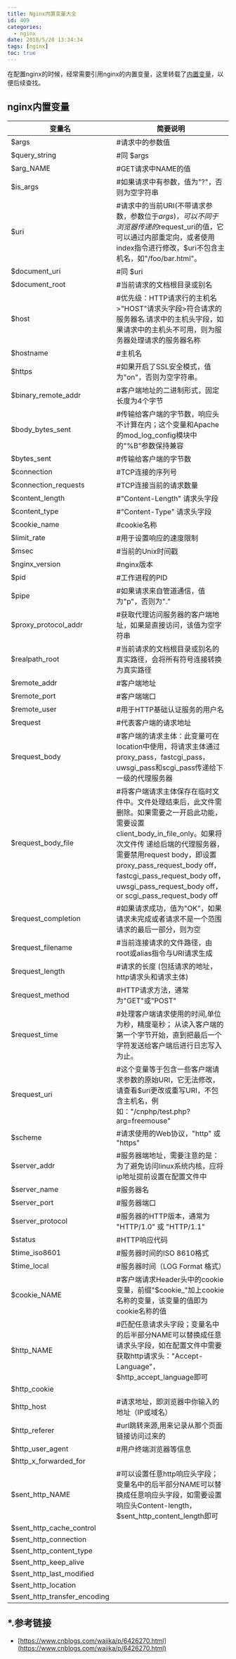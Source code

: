 ```yaml
---
title: Nginx内置变量大全
id: 409
categories:
  - nginx
date: 2018/5/20 13:34:34     
tags: [nginx]
toc: true
---
```


在配置nginx的时候，经常需要引用nginx的内置变量，这里转载了[内置变量](https://www.cnblogs.com/wajika/p/6426270.html)，以便后续查找。

<!--more-->

## nginx内置变量
变量名 | 简要说明
---|---
$args|#请求中的参数值
$query_string|#同 $args
$arg_NAME|#GET请求中NAME的值
$is_args|#如果请求中有参数，值为"?"，否则为空字符串
$uri|#请求中的当前URI(不带请求参数，参数位于$args)，可以不同于浏览器传递的$request_uri的值，它可以通过内部重定向，或者使用index指令进行修改，$uri不包含主机名，如"/foo/bar.html"。
$document_uri|#同 $uri
$document_root|#当前请求的文档根目录或别名
$host|#优先级：HTTP请求行的主机名>"HOST"请求头字段>符合请求的服务器名.请求中的主机头字段，如果请求中的主机头不可用，则为服务器处理请求的服务器名称
$hostname|#主机名
$https|#如果开启了SSL安全模式，值为"on"，否则为空字符串。
$binary_remote_addr|#客户端地址的二进制形式，固定长度为4个字节
$body_bytes_sent|#传输给客户端的字节数，响应头不计算在内；这个变量和Apache的mod_log_config模块中的"%B"参数保持兼容
$bytes_sent|#传输给客户端的字节数
$connection|#TCP连接的序列号
$connection_requests|#TCP连接当前的请求数量
$content_length|#"Content-Length" 请求头字段
$content_type|#"Content-Type" 请求头字段
$cookie_name|#cookie名称
$limit_rate|#用于设置响应的速度限制
$msec|#当前的Unix时间戳
$nginx_version|#nginx版本
$pid|#工作进程的PID
$pipe|#如果请求来自管道通信，值为"p"，否则为"."
$proxy_protocol_addr|#获取代理访问服务器的客户端地址，如果是直接访问，该值为空字符串
$realpath_root|#当前请求的文档根目录或别名的真实路径，会将所有符号连接转换为真实路径
$remote_addr|#客户端地址
$remote_port|#客户端端口
$remote_user|#用于HTTP基础认证服务的用户名
$request|#代表客户端的请求地址
$request_body|#客户端的请求主体：此变量可在location中使用，将请求主体通过proxy_pass，fastcgi_pass，uwsgi_pass和scgi_pass传递给下一级的代理服务器
$request_body_file|#将客户端请求主体保存在临时文件中。文件处理结束后，此文件需删除。如果需要之一开启此功能，需要设置client_body_in_file_only。如果将次文件传 递给后端的代理服务器，需要禁用request body，即设置proxy_pass_request_body off，fastcgi_pass_request_body off，uwsgi_pass_request_body off，or scgi_pass_request_body off
$request_completion|#如果请求成功，值为"OK"，如果请求未完成或者请求不是一个范围请求的最后一部分，则为空
$request_filename|#当前连接请求的文件路径，由root或alias指令与URI请求生成
$request_length|#请求的长度 (包括请求的地址，http请求头和请求主体)
$request_method|#HTTP请求方法，通常为"GET"或"POST"
$request_time|#处理客户端请求使用的时间,单位为秒，精度毫秒； 从读入客户端的第一个字节开始，直到把最后一个字符发送给客户端后进行日志写入为止。
$request_uri|#这个变量等于包含一些客户端请求参数的原始URI，它无法修改，请查看$uri更改或重写URI，不包含主机名，例如："/cnphp/test.php?arg=freemouse"
$scheme|#请求使用的Web协议，"http" 或 "https"
$server_addr|#服务器端地址，需要注意的是：为了避免访问linux系统内核，应将ip地址提前设置在配置文件中
$server_name|#服务器名
$server_port|#服务器端口
$server_protocol|#服务器的HTTP版本，通常为 "HTTP/1.0" 或 "HTTP/1.1"
$status|#HTTP响应代码
$time_iso8601|#服务器时间的ISO 8610格式
$time_local|#服务器时间（LOG Format 格式）
$cookie_NAME|#客户端请求Header头中的cookie变量，前缀"$cookie_"加上cookie名称的变量，该变量的值即为cookie名称的值
$http_NAME|#匹配任意请求头字段；变量名中的后半部分NAME可以替换成任意请求头字段，如在配置文件中需要获取http请求头："Accept-Language"，$http_accept_language即可
$http_cookie| 
$http_host|#请求地址，即浏览器中你输入的地址（IP或域名）
$http_referer|#url跳转来源,用来记录从那个页面链接访问过来的
$http_user_agent|#用户终端浏览器等信息
$http_x_forwarded_for|
$sent_http_NAME|#可以设置任意http响应头字段；变量名中的后半部分NAME可以替换成任意响应头字段，如需要设置响应头Content-length，$sent_http_content_length即可
$sent_http_cache_control| 
$sent_http_connection| 
$sent_http_content_type| 
$sent_http_keep_alive| 
$sent_http_last_modified| 
$sent_http_location| 
$sent_http_transfer_encoding| 


## *.参考链接 
+ [https://www.cnblogs.com/wajika/p/6426270.html](https://www.cnblogs.com/wajika/p/6426270.html)